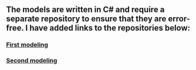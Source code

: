 ## The models are written in C# and require a separate repository to ensure that they are error-free. I have added links to the repositories below:

### [First modeling](https://github.com/AkihiroKano/Moonship.git)

### [Second modeling](https://github.com/AkihiroKano/ParticleInACapacitor.git)

